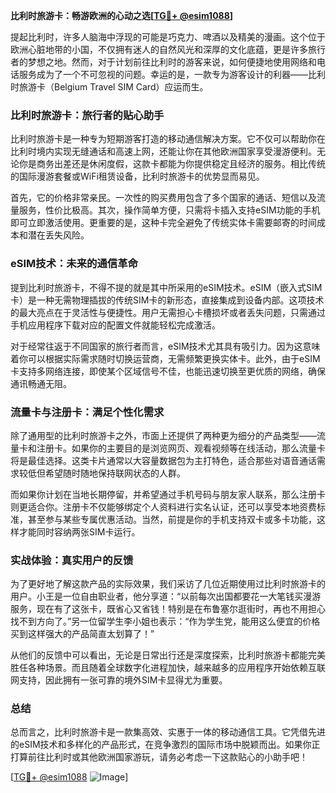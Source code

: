 **比利时旅游卡：畅游欧洲的心动之选[[TG💪+ @esim1088](https://t.me/s/esim1088)]**

提起比利时，许多人脑海中浮现的可能是巧克力、啤酒以及精美的漫画。这个位于欧洲心脏地带的小国，不仅拥有迷人的自然风光和深厚的文化底蕴，更是许多旅行者的梦想之地。然而，对于计划前往比利时的游客来说，如何便捷地使用网络和电话服务成为了一个不可忽视的问题。幸运的是，一款专为游客设计的利器——比利时旅游卡（Belgium Travel SIM Card）应运而生。

### 比利时旅游卡：旅行者的贴心助手

比利时旅游卡是一种专为短期游客打造的移动通信解决方案。它不仅可以帮助你在比利时境内实现无缝通话和高速上网，还能让你在其他欧洲国家享受漫游便利。无论你是商务出差还是休闲度假，这款卡都能为你提供稳定且经济的服务。相比传统的国际漫游套餐或WiFi租赁设备，比利时旅游卡的优势显而易见。

首先，它的价格非常亲民。一次性的购买费用包含了多个国家的通话、短信以及流量服务，性价比极高。其次，操作简单方便，只需将卡插入支持eSIM功能的手机即可立即激活使用。更重要的是，这种卡完全避免了传统实体卡需要邮寄的时间成本和潜在丢失风险。

### eSIM技术：未来的通信革命

提到比利时旅游卡，不得不提的就是其中所采用的eSIM技术。eSIM（嵌入式SIM卡）是一种无需物理插拔的传统SIM卡的新形态，直接集成到设备内部。这项技术的最大亮点在于灵活性与便捷性。用户无需担心卡槽损坏或者丢失问题，只需通过手机应用程序下载对应的配置文件就能轻松完成激活。

对于经常往返于不同国家的旅行者而言，eSIM技术尤其具有吸引力。因为这意味着你可以根据实际需求随时切换运营商，无需频繁更换实体卡。此外，由于eSIM卡支持多网络连接，即使某个区域信号不佳，也能迅速切换至更优质的网络，确保通讯畅通无阻。

### 流量卡与注册卡：满足个性化需求

除了通用型的比利时旅游卡之外，市面上还提供了两种更为细分的产品类型——流量卡和注册卡。如果你的主要目的是浏览网页、观看视频等在线活动，那么流量卡将是最佳选择。这类卡片通常以大容量数据包为主打特色，适合那些对语音通话需求较低但希望随时随地保持联网状态的人群。

而如果你计划在当地长期停留，并希望通过手机号码与朋友家人联系，那么注册卡则更适合你。注册卡不仅能够绑定个人资料进行实名认证，还可以享受本地资费标准，甚至参与某些专属优惠活动。当然，前提是你的手机支持双卡或多卡功能，这样才能同时容纳两张SIM卡运行。

### 实战体验：真实用户的反馈

为了更好地了解这款产品的实际效果，我们采访了几位近期使用过比利时旅游卡的用户。小王是一位自由职业者，他分享道：“以前每次出国都要花一大笔钱买漫游服务，现在有了这张卡，既省心又省钱！特别是在布鲁塞尔逛街时，再也不用担心找不到方向了。”另一位留学生李小姐也表示：“作为学生党，能用这么便宜的价格买到这样强大的产品简直太划算了！”

从他们的反馈中可以看出，无论是日常出行还是深度探索，比利时旅游卡都能完美胜任各种场景。而且随着全球数字化进程加快，越来越多的应用程序开始依赖互联网支持，因此拥有一张可靠的境外SIM卡显得尤为重要。

### 总结

总而言之，比利时旅游卡是一款集高效、实惠于一体的移动通信工具。它凭借先进的eSIM技术和多样化的产品形式，在竞争激烈的国际市场中脱颖而出。如果你正打算前往比利时或其他欧洲国家游玩，请务必考虑一下这款贴心的小助手吧！

[[TG💪+ @esim1088](https://t.me/s/esim1088) ![Image](https://i.postimg.cc/4NQfJmqS/Snipaste-2025-05-13-00-14-12.png)]